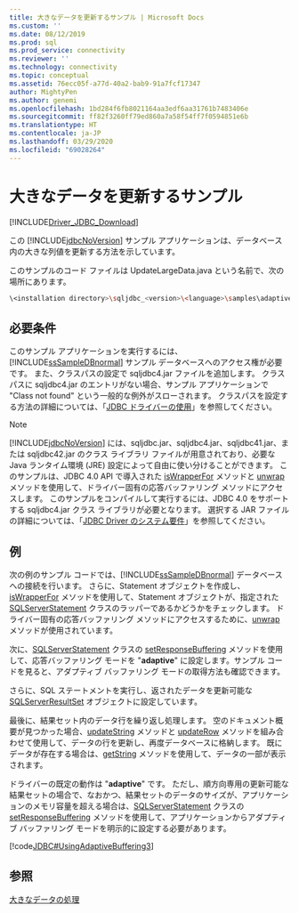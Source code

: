 ```yaml
---
title: 大きなデータを更新するサンプル | Microsoft Docs
ms.custom: ''
ms.date: 08/12/2019
ms.prod: sql
ms.prod_service: connectivity
ms.reviewer: ''
ms.technology: connectivity
ms.topic: conceptual
ms.assetid: 76ecc05f-a77d-40a2-bab9-91a7fcf17347
author: MightyPen
ms.author: genemi
ms.openlocfilehash: 1bd284f6fb8021164aa3edf6aa31761b7483406e
ms.sourcegitcommit: ff82f3260ff79ed860a7a58f54ff7f0594851e6b
ms.translationtype: HT
ms.contentlocale: ja-JP
ms.lasthandoff: 03/29/2020
ms.locfileid: "69028264"
---
```

# <a name="updating-large-data-sample"></a>大きなデータを更新するサンプル

[!INCLUDE[Driver_JDBC_Download](../../../includes/driver_jdbc_download.md)]

この [!INCLUDE[jdbcNoVersion](../../../includes/jdbcnoversion_md.md)] サンプル アプリケーションは、データベース内の大きな列値を更新する方法を示しています。

このサンプルのコード ファイルは UpdateLargeData.java という名前で、次の場所にあります。

```bash
\<installation directory>\sqljdbc_<version>\<language>\samples\adaptive
```

## <a name="requirements"></a>必要条件

このサンプル アプリケーションを実行するには、[!INCLUDE[ssSampleDBnormal](../../../includes/sssampledbnormal_md.md)] サンプル データベースへのアクセス権が必要です。 また、クラスパスの設定で sqljdbc4.jar ファイルを追加します。 クラスパスに sqljdbc4.jar のエントリがない場合、サンプル アプリケーションで "Class not found" という一般的な例外がスローされます。 クラスパスを設定する方法の詳細については、「[JDBC ドライバーの使用](../../../connect/jdbc/using-the-jdbc-driver.md)」を参照してください。

> [!NOTE]  
> [!INCLUDE[jdbcNoVersion](../../../includes/jdbcnoversion_md.md)] には、sqljdbc.jar、sqljdbc4.jar、sqljdbc41.jar、または sqljdbc42.jar のクラス ライブラリ ファイルが用意されており、必要な Java ランタイム環境 (JRE) 設定によって自由に使い分けることができます。 このサンプルは、JDBC 4.0 API で導入された [isWrapperFor](../../../connect/jdbc/reference/iswrapperfor-method-sqlserverstatement.md) メソッドと [unwrap](../../../connect/jdbc/reference/unwrap-method-sqlserverstatement.md) メソッドを使用して、ドライバー固有の応答バッファリング メソッドにアクセスします。 このサンプルをコンパイルして実行するには、JDBC 4.0 をサポートする sqljdbc4.jar クラス ライブラリが必要となります。 選択する JAR ファイルの詳細については、「[JDBC Driver のシステム要件](../../../connect/jdbc/system-requirements-for-the-jdbc-driver.md)」を参照してください。

## <a name="example"></a>例

次の例のサンプル コードでは、[!INCLUDE[ssSampleDBnormal](../../../includes/sssampledbnormal_md.md)] データベースへの接続を行います。 さらに、Statement オブジェクトを作成し、[isWrapperFor](../../../connect/jdbc/reference/iswrapperfor-method-sqlserverstatement.md) メソッドを使用して、Statement オブジェクトが、指定された [SQLServerStatement](../../../connect/jdbc/reference/sqlserverstatement-class.md) クラスのラッパーであるかどうかをチェックします。 ドライバー固有の応答バッファリング メソッドにアクセスするために、[unwrap](../../../connect/jdbc/reference/unwrap-method-sqlserverstatement.md) メソッドが使用されています。

次に、[SQLServerStatement](../../../connect/jdbc/reference/sqlserverstatement-class.md) クラスの [setResponseBuffering](../../../connect/jdbc/reference/setresponsebuffering-method-sqlserverstatement.md) メソッドを使用して、応答バッファリング モードを "**adaptive**" に設定します。サンプル コードを見ると、アダプティブ バッファリング モードの取得方法も確認できます。

さらに、SQL ステートメントを実行し、返されたデータを更新可能な [SQLServerResultSet](../../../connect/jdbc/reference/sqlserverresultset-class.md) オブジェクトに設定しています。

最後に、結果セット内のデータ行を繰り返し処理します。 空のドキュメント概要が見つかった場合、[updateString](../../../connect/jdbc/reference/updatestring-method-sqlserverresultset.md) メソッドと [updateRow](../../../connect/jdbc/reference/updaterow-method-sqlserverresultset.md) メソッドを組み合わせて使用して、データの行を更新し、再度データベースに格納します。 既にデータが存在する場合は、[getString](../../../connect/jdbc/reference/getstring-method-sqlserverresultset.md) メソッドを使用して、データの一部が表示されます。

ドライバーの既定の動作は "**adaptive**" です。 ただし、順方向専用の更新可能な結果セットの場合で、なおかつ、結果セットのデータのサイズが、アプリケーションのメモリ容量を超える場合は、[SQLServerStatement](../../../connect/jdbc/reference/sqlserverstatement-class.md) クラスの [setResponseBuffering](../../../connect/jdbc/reference/setresponsebuffering-method-sqlserverstatement.md) メソッドを使用して、アプリケーションからアダプティブ バッファリング モードを明示的に設定する必要があります。

[!code[JDBC#UsingAdaptiveBuffering3](../../../connect/jdbc/codesnippet/Java/updating-large-data-sample_1.java)]

## <a name="see-also"></a>参照

[大きなデータの処理](../../../connect/jdbc/code-samples/working-with-large-data.md)
